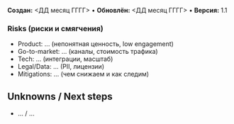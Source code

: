 **Создан:** <ДД месяц ГГГГ> • **Обновлён:** <ДД месяц ГГГГ> • **Версия:** 1.1

### Risks (риски и смягчения)

- Product: ... (непонятная ценность, low engagement)
- Go-to-market: ... (каналы, стоимость трафика)
- Tech: ... (интеграции, масштаб)
- Legal/Data: ... (PII, лицензии)
- Mitigations: ... (чем снижаем и как следим)

## Unknowns / Next steps
- ... / ...
